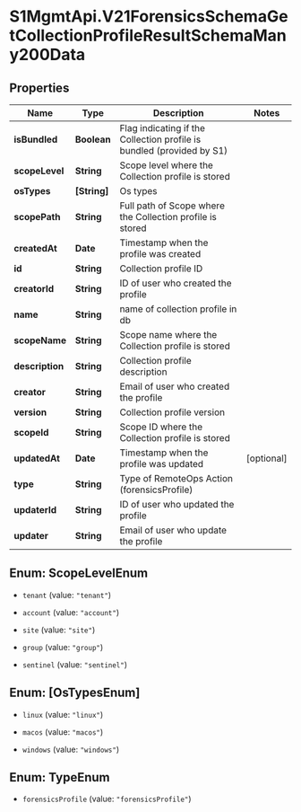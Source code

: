 # S1MgmtApi.V21ForensicsSchemaGetCollectionProfileResultSchemaMany200Data

## Properties
Name | Type | Description | Notes
------------ | ------------- | ------------- | -------------
**isBundled** | **Boolean** | Flag indicating if the Collection profile is bundled (provided by S1) | 
**scopeLevel** | **String** | Scope level where the Collection profile is stored | 
**osTypes** | **[String]** | Os types | 
**scopePath** | **String** | Full path of Scope where the Collection profile is stored | 
**createdAt** | **Date** | Timestamp when the profile was created | 
**id** | **String** | Collection profile ID | 
**creatorId** | **String** | ID of user who created the profile | 
**name** | **String** | name of collection profile in db | 
**scopeName** | **String** | Scope name where the Collection profile is stored | 
**description** | **String** | Collection profile description | 
**creator** | **String** | Email of user who created the profile | 
**version** | **String** | Collection profile version | 
**scopeId** | **String** | Scope ID where the Collection profile is stored | 
**updatedAt** | **Date** | Timestamp when the profile was updated | [optional] 
**type** | **String** | Type of RemoteOps Action (forensicsProfile) | 
**updaterId** | **String** | ID of user who updated the profile | 
**updater** | **String** | Email of user who update the profile | 


<a name="ScopeLevelEnum"></a>
## Enum: ScopeLevelEnum


* `tenant` (value: `"tenant"`)

* `account` (value: `"account"`)

* `site` (value: `"site"`)

* `group` (value: `"group"`)

* `sentinel` (value: `"sentinel"`)




<a name="[OsTypesEnum]"></a>
## Enum: [OsTypesEnum]


* `linux` (value: `"linux"`)

* `macos` (value: `"macos"`)

* `windows` (value: `"windows"`)




<a name="TypeEnum"></a>
## Enum: TypeEnum


* `forensicsProfile` (value: `"forensicsProfile"`)




